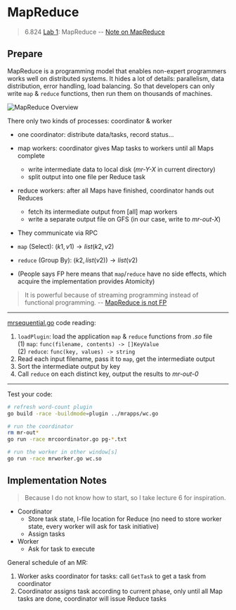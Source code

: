# MapReduce

> 6.824 [Lab 1](https://pdos.csail.mit.edu/6.824/labs/lab-mr.html): MapReduce
> -- [Note on MapReduce](https://www.notion.so/huangfeiyu/MapReduce-1087e0a149d54e129a9adcf9c013e2ae)

## Prepare

MapReduce is a programming model that enables non-expert programmers works well
on distributed systems. It hides a lot of details: parallelism, data distribution,
error handling, load balancing. So that developers can only write `map` & `reduce`
functions, then run them on thousands of machines.

![MapReduce Overview](https://miro.medium.com/max/1400/1*g7loMfDE6uOq4wCxE5Mwug.png)

There only two kinds of processes: coordinator & worker
* one coordinator: distribute data/tasks, record status...
* map workers: coordinator gives Map tasks to workers until all Maps complete
    * write intermediate data to local disk (*mr-Y-X* in current directory)
    * split output into one file per Reduce task
* reduce workers: after all Maps have finished, coordinator hands out Reduces
    * fetch its intermediate output from [all] map workers
    * write a separate output file on GFS (in our case, write to *mr-out-X*)
* They communicate via RPC

* `map` (Select): $(k1, v1) \to list(k2, v2)$
* `reduce` (Group By): $(k2, list(v2)) \to list(v2)$
* (People says FP here means that `map`/`reduce` have no side effects, which
  acquire the implementation provides Atomicity)

> It is powerful because of streaming programming instead of functional programming.
> -- [MapReduce is not FP](https://jkff.medium.com/mapreduce-is-not-functional-programming-39109a4ba7b2)

---

[mrsequential.go](../src/main/mrsequential.go) code reading:
1. `loadPlugin`: load the application `map` & `reduce` functions from *.so* file<br/>
   (1) `map`: `func(filename, contents) -> []KeyValue`<br/>
   (2) `reduce`: `func(key, values) -> string`
2. Read each input filename, pass it to `map`, get the intermediate output
3. Sort the intermediate output by key
4. Call `reduce` on each distinct key, output the results to *mr-out-0*

---

Test your code:
```bash
# refresh word-count plugin
go build -race -buildmode=plugin ../mrapps/wc.go

# run the coordinator
rm mr-out*
go run -race mrcoordinator.go pg-*.txt

# run the worker in other window[s]
go run -race mrworker.go wc.so
```

## Implementation Notes

> Because I do not know how to start, so I take lecture 6 for inspiration.

* Coordinator
    * Store task state, I-file location for Reduce (no need to store worker state,
      every worker will ask for task initiative)
    * Assign tasks
* Worker
    * Ask for task to execute

General schedule of an MR:
1. Worker asks coordinator for tasks: call `GetTask` to get a task from
   coordinator
2. Coordinator assigns task according to current phase, only until all Map tasks
   are done, coordinator will issue Reduce tasks
